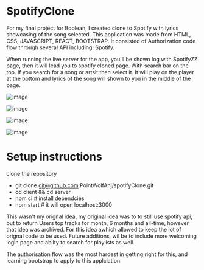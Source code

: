 # SpotifyClone
For my final project for Boolean, I created clone to Spotify with lyrics showcasing of the song selected. This application was made from HTML, CSS, JAVASCRIPT, REACT, BOOTSTRAP. It consisted of Authorization code flow through several API including: Spotify. 

When running the live server for the app, you'll be shown log with SpotifyZZ page, then it will lead you to spotify cloned page. With search bar on the top. If you search for a song or artsit then select it. It will play on the player at the bottom and lyrics of the song will shown to you in  the middle of the page. 

![image](https://user-images.githubusercontent.com/85132753/170683644-654f44c3-7492-461c-8311-a690f545b813.png)

![image](https://user-images.githubusercontent.com/85132753/170683719-5787e84b-e4c8-4589-b381-7d7f5e697828.png)

![image](https://user-images.githubusercontent.com/85132753/170683843-9f4b1383-8de6-4cd5-841e-20823bd9f209.png)

![image](https://user-images.githubusercontent.com/85132753/170683909-337ade6c-7f8d-4208-9878-fc963605a096.png)

# Setup instructions 

clone the repository

* git clone git@github.com:PointWolfAnj/spotifyClone.git 
* cd client && cd server
* npm ci # install dependcies
* npm start # it will open localhost:3000

This wasn't my orignal idea, my original idea was to to still use spotify api, but to return Users top tracks for month, 6 months and all-time, however that idea was archived. For this idea awhich allowed to keep the lot of orignal code to be used. Future additions, wil be to include more welcoming login page and abilty to search for playlists as well. 

The authorisation flow was the most hardest in getting right for this, and learning bootstrap to apply to this applciation. 
